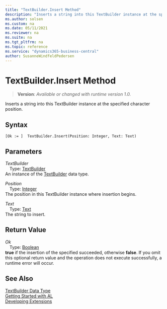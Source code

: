 ```yaml
---
title: "TextBuilder.Insert Method"
description: "Inserts a string into this TextBuilder instance at the specified character position."
ms.author: solsen
ms.custom: na
ms.date: 05/11/2021
ms.reviewer: na
ms.suite: na
ms.tgt_pltfrm: na
ms.topic: reference
ms.service: "dynamics365-business-central"
author: SusanneWindfeldPedersen
---
```

[//]: # (START>DO_NOT_EDIT)
[//]: # (IMPORTANT:Do not edit any of the content between here and the END>DO_NOT_EDIT.)
[//]: # (Any modifications should be made in the .xml files in the ModernDev repo.)
# TextBuilder.Insert Method
> **Version**: _Available or changed with runtime version 1.0._

Inserts a string into this TextBuilder instance at the specified character position.


## Syntax
```
[Ok := ]  TextBuilder.Insert(Position: Integer, Text: Text)
```
## Parameters
*TextBuilder*  
&emsp;Type: [TextBuilder](textbuilder-data-type.md)  
An instance of the [TextBuilder](textbuilder-data-type.md) data type.

*Position*  
&emsp;Type: [Integer](../integer/integer-data-type.md)  
The position in this TextBuilder instance where insertion begins.
        
*Text*  
&emsp;Type: [Text](../text/text-data-type.md)  
The string to insert.  


## Return Value
*Ok*  
&emsp;Type: [Boolean](../boolean/boolean-data-type.md)  
**true** if the insertion of the specified succeeded, otherwise **false**. If you omit this optional return value and the operation does not execute successfully, a runtime error will occur.  


[//]: # (IMPORTANT: END>DO_NOT_EDIT)
## See Also
[TextBuilder Data Type](textbuilder-data-type.md)  
[Getting Started with AL](../../devenv-get-started.md)  
[Developing Extensions](../../devenv-dev-overview.md)